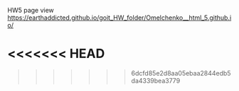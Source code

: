 HW5 page view https://earthaddicted.github.io/goit_HW_folder/Omelchenko__html_5.github.io/

<<<<<<< HEAD
=======

>>>>>>> 6dcfd85e2d8aa05ebaa2844edb5da4339bea3779
